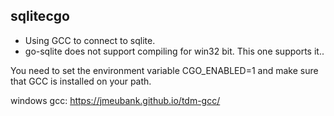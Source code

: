 ## sqlitecgo

- Using GCC to connect to sqlite.
- go-sqlite does not support compiling for win32 bit. This one supports it..

You need to set the environment variable CGO_ENABLED=1 and make sure that GCC is installed on your path.

windows gcc: https://jmeubank.github.io/tdm-gcc/
